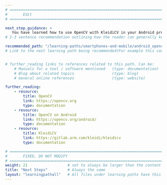 ```yaml
---
# ================================================================================
#       Edit
# ================================================================================

next_step_guidance: >
   You have learned how to use OpenCV with KleidiCV in your Android project. You can now learn how to use OpenCV to detect faces.
# 1-3 sentence recommendation outlining how the reader can generally keep learning about these topics, and a specific explanation of why the next step is being recommended.

recommended_path: "/learning-paths/smartphones-and-mobile/android_opencv_facedetection/"
# Link to the next learning path being recommended(For example this could be /learning-paths/servers-and-cloud-computing/mongodb).


# further_reading links to references related to this path. Can be:
    # Manuals for a tool / software mentioned   (type: documentation)
    # Blog about related topics                 (type: blog)
    # General online references                 (type: website) 

further_reading:
    - resource:
        title: OpenCV
        link: https://opencv.org
        type: documentation
    - resource:
        title: OpenCV on Android
        link: https://opencv.org/android/
        type: documentation
    - resource:
        title: KleidiCV
        link: https://gitlab.arm.com/kleidi/kleidicv
        type: documentation

# ================================================================================
#       FIXED, DO NOT MODIFY
# ================================================================================
weight: 21                  # set to always be larger than the content in this path, and one more than 'review'
title: "Next Steps"         # Always the same
layout: "learningpathall"   # All files under learning paths have this same wrapper
---
```

